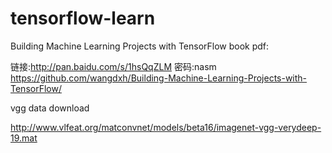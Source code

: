 # tensorflow-learn

Building Machine Learning Projects with TensorFlow
book pdf:

链接:http://pan.baidu.com/s/1hsQqZLM  密码:nasm
https://github.com/wangdxh/Building-Machine-Learning-Projects-with-TensorFlow/


vgg data download  

http://www.vlfeat.org/matconvnet/models/beta16/imagenet-vgg-verydeep-19.mat

